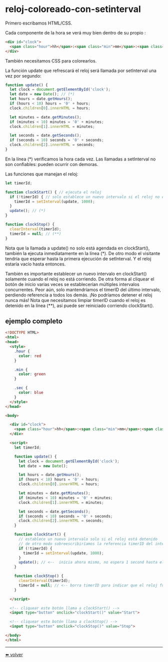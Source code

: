 # reloj-coloreado-con-setinterval

Primero escribamos HTML/CSS.

Cada componente de la hora se verá muy bien dentro de su propio <span>:

````html
<div id="clock">
  <span class="hour">hh</span>:<span class="min">mm</span>:<span class="sec">ss</span>
</div>
````
  
También necesitamos CSS para colorearlos.

La función update que refrescará el reloj será llamada por setInterval una vez por segundo:

````js
function update() {
  let clock = document.getElementById('clock');
  let date = new Date(); // (*)
  let hours = date.getHours();
  if (hours < 10) hours = '0' + hours;
  clock.children[0].innerHTML = hours;

  let minutes = date.getMinutes();
  if (minutes < 10) minutes = '0' + minutes;
  clock.children[1].innerHTML = minutes;

  let seconds = date.getSeconds();
  if (seconds < 10) seconds = '0' + seconds;
  clock.children[2].innerHTML = seconds;
}
````
                   
En la línea (*) verificamos la hora cada vez. Las llamadas a setInterval no son confiables: pueden ocurrir con demoras.

Las funciones que manejan el reloj:

````js
let timerId;

function clockStart() { // ejecuta el reloj
  if (!timerId) { // solo establece un nuevo intervalo si el reloj no está corriendo
    timerId = setInterval(update, 1000);
  }
  update(); // (*)
}

function clockStop() {
  clearInterval(timerId);
  timerId = null; // (**)
}
````
                   
Nota que la llamada a update() no solo está agendada en clockStart(), también la ejecuta inmediatamente en la línea (*). De otro modo el visitante tendría que esperar hasta la primera ejecución de setInterval. Y el reloj estaría vacío hasta entonces.

También es importante establecer un nuevo intervalo en clockStart() solamente cuando el reloj no está corriendo. De otra forma al cliquear el botón de inicio varias veces se establecerían múltiples intervalos concurrentes. Peor aún, solo mantendríamos el timerID del último intervalo, perdiendo referencia a todos los demás. ¡No podríamos detener el reloj nunca más! Nota que necesitamos limpiar timerID cuando el reloj es detenido en la línea (**), así puede ser reiniciado corriendo clockStart().

## ejemplo completo

````html
<!DOCTYPE HTML>
<html>
<head>
  <style>
    .hour {
      color: red
    }

    .min {
      color: green
    }

    .sec {
      color: blue
    }
  </style>
</head>

<body>

  <div id="clock">
    <span class="hour">hh</span>:<span class="min">mm</span>:<span class="sec">ss</span>
  </div>

  <script>
    let timerId;

    function update() {
      let clock = document.getElementById('clock');
      let date = new Date();

      let hours = date.getHours();
      if (hours < 10) hours = '0' + hours;
      clock.children[0].innerHTML = hours;

      let minutes = date.getMinutes();
      if (minutes < 10) minutes = '0' + minutes;
      clock.children[1].innerHTML = minutes;

      let seconds = date.getSeconds();
      if (seconds < 10) seconds = '0' + seconds;
      clock.children[2].innerHTML = seconds;
    }

    function clockStart() {
      // establece un nuevo intervalo solo si el reloj está detenido
      // de otro modo sobreescribiríamos la referencia timerID del intervalo en ejecución y no podríamos detener el reloj nunca más
      if (!timerId) {
        timerId = setInterval(update, 1000);
      }
      update(); // <--  inicia ahora mismo, no espera 1 second hasta el primer intervalo
    }

    function clockStop() {
      clearInterval(timerId);
      timerId = null; // <-- borra timerID para indicar que el reloj fue detenido, haciendo posible iniciarlo de nuevo en clockStart()
    }

  </script>

  <!-- cliquear este botón llama a clockStart() -->
  <input type="button" onclick="clockStart()" value="Start">

  <!-- cliquear este botón llama a clockStop() -->
  <input type="button" onclick="clockStop()" value="Stop">

</body>
</html>
````
                   
---
[⬅️ volver](https://github.com/VictorHugoAguilar/javascript-interview-questions-explained/blob/main/theory-documento/modifying-document/readme.md#reloj-coloreado-con-setinterval)

